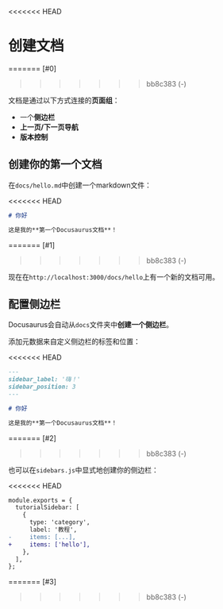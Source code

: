 <<<<<<< HEAD
# 创建文档
=======
[#0]
>>>>>>> bb8c383 (-)

文档是通过以下方式连接的**页面组**：

- 一个**侧边栏**
- **上一页/下一页导航**
- **版本控制**

## 创建你的第一个文档

在`docs/hello.md`中创建一个markdown文件：

<<<<<<< HEAD
```md title="docs/hello.md"
# 你好

这是我的**第一个Docusaurus文档**！
```
=======
[#1]
>>>>>>> bb8c383 (-)

现在在`http://localhost:3000/docs/hello`上有一个新的文档可用。

## 配置侧边栏

Docusaurus会自动从`docs`文件夹中**创建一个侧边栏**。

添加元数据来自定义侧边栏的标签和位置：

<<<<<<< HEAD
```md title="docs/hello.md" {1-4}
---
sidebar_label: '嗨！'
sidebar_position: 3
---

# 你好

这是我的**第一个Docusaurus文档**！
```
=======
[#2]
>>>>>>> bb8c383 (-)

也可以在`sidebars.js`中显式地创建你的侧边栏：

<<<<<<< HEAD
```diff title="sidebars.js"
module.exports = {
  tutorialSidebar: [
    {
      type: 'category',
      label: '教程',
-     items: [...],
+     items: ['hello'],
    },
  ],
};
```
=======
[#3]
>>>>>>> bb8c383 (-)

